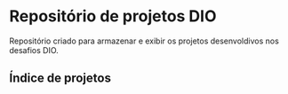 # Repositório de projetos DIO
Repositório criado para armazenar e exibir os projetos desenvoldivos nos desafios DIO.

## Índice de projetos
